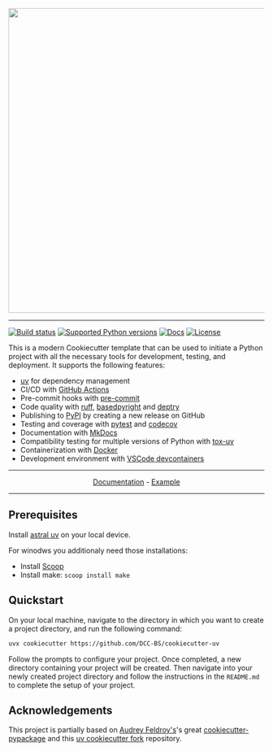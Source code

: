 <p align="center">
  <img width="600" src="https://raw.githubusercontent.com/fpgmaas/cookiecutter-uv/main/docs/static/cookiecutter.svg">
</p style = "margin-bottom: 2rem;">

---

[![Build status](https://img.shields.io/github/actions/workflow/status/DCC-BS/cookiecutter-uv/main.yml?branch=main)](https://github.com/DCC-BS/cookiecutter-uv/actions/workflows/main.yml?query=branch%3Amain)
[![Supported Python versions](https://img.shields.io/badge/python-3.10_%7C_3.11_%7C_3.12_%7C_3.13-blue?labelColor=grey&color=blue)](https://github.com/DCC-BS/cookiecutter-uv/blob/main/pyproject.toml)
[![Docs](https://img.shields.io/badge/docs-gh--pages-blue)](https://dcc-bs.github.io/cookiecutter-uv/)
[![License](https://img.shields.io/github/license/DCC-BS/cookiecutter-uv)](https://img.shields.io/github/license/DCC-BS/cookiecutter-uv)


This is a modern Cookiecutter template that can be used to initiate a Python project with all the necessary tools for development, testing, and deployment. It supports the following features:

- [uv](https://docs.astral.sh/uv/) for dependency management
- CI/CD with [GitHub Actions](https://github.com/features/actions)
- Pre-commit hooks with [pre-commit](https://pre-commit.com/)
- Code quality with [ruff](https://github.com/charliermarsh/ruff), [basedpyright](https://docs.basedpyright.com) and [deptry](https://github.com/fpgmaas/deptry/)
- Publishing to [PyPI](https://pypi.org) by creating a new release on GitHub
- Testing and coverage with [pytest](https://docs.pytest.org/en/7.1.x/) and [codecov](https://about.codecov.io/)
- Documentation with [MkDocs](https://www.mkdocs.org/)
- Compatibility testing for multiple versions of Python with [tox-uv](https://github.com/tox-dev/tox-uv)
- Containerization with [Docker](https://www.docker.com/)
- Development environment with [VSCode devcontainers](https://code.visualstudio.com/docs/devcontainers/containers)

---

<p align="center">
  <a href="https://dcc-bs.github.io/cookiecutter-uv/">Documentation</a> - <a href="https://github.com/DCC-BS/example-project">Example</a>
</p>

---

## Prerequisites

Install [astral uv](https://docs.astral.sh/uv/getting-started/installation/) on your local device.

For winodws you additionaly need those installations:
- Install [Scoop](https://scoop.sh/)
- Install make: `scoop install make`

## Quickstart

On your local machine, navigate to the directory in which you want to
create a project directory, and run the following command:

```bash
uvx cookiecutter https://github.com/DCC-BS/cookiecutter-uv
```

Follow the prompts to configure your project. Once completed, a new directory containing your project will be created. Then navigate into your newly created project directory and follow the instructions in the `README.md` to complete the setup of your project.

## Acknowledgements

This project is partially based on [Audrey
Feldroy\'s](https://github.com/audreyfeldroy)\'s great
[cookiecutter-pypackage](https://github.com/audreyfeldroy/cookiecutter-pypackage) and this [uv cookiecutter fork](https://github.com/fpgmaas/cookiecutter-uv)
repository.
